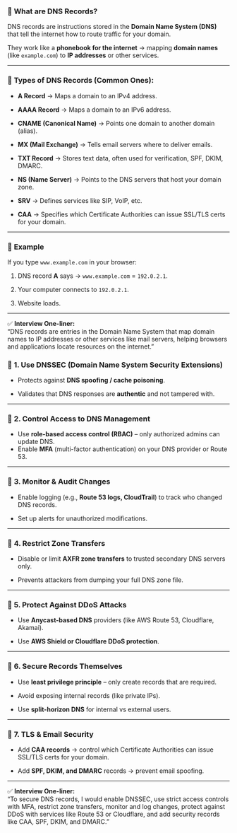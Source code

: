 ### 🔹 **What are DNS Records?**

DNS records are instructions stored in the **Domain Name System (DNS)** that tell the internet how to route traffic for your domain.

They work like a **phonebook for the internet** → mapping **domain names** (like `example.com`) to **IP addresses** or other services.

---

### 🔹 **Types of DNS Records (Common Ones):**

- **A Record** → Maps a domain to an IPv4 address.
    
- **AAAA Record** → Maps a domain to an IPv6 address.
    
- **CNAME (Canonical Name)** → Points one domain to another domain (alias).
    
- **MX (Mail Exchange)** → Tells email servers where to deliver emails.
    
- **TXT Record** → Stores text data, often used for verification, SPF, DKIM, DMARC.
    
- **NS (Name Server)** → Points to the DNS servers that host your domain zone.
    
- **SRV** → Defines services like SIP, VoIP, etc.
    
- **CAA** → Specifies which Certificate Authorities can issue SSL/TLS certs for your domain.
    

---

### 🔹 **Example**

If you type `www.example.com` in your browser:

1. DNS record **A** says → `www.example.com` = `192.0.2.1`.
    
2. Your computer connects to `192.0.2.1`.
    
3. Website loads.
    

---

✅ **Interview One-liner:**  
“DNS records are entries in the Domain Name System that map domain names to IP addresses or other services like mail servers, helping browsers and applications locate resources on the internet.”
### 🔹 **1. Use DNSSEC (Domain Name System Security Extensions)**

- Protects against **DNS spoofing / cache poisoning**.
    
- Validates that DNS responses are **authentic** and not tampered with.
    

---

### 🔹 **2. Control Access to DNS Management**

- Use **role-based access control (RBAC)** – only authorized admins can update DNS.
- Enable **MFA** (multi-factor authentication) on your DNS provider or Route 53.
    

---

### 🔹 **3. Monitor & Audit Changes**

- Enable logging (e.g., **Route 53 logs, CloudTrail**) to track who changed DNS records.
    
- Set up alerts for unauthorized modifications.
    

---

### 🔹 **4. Restrict Zone Transfers**

- Disable or limit **AXFR zone transfers** to trusted secondary DNS servers only.
    
- Prevents attackers from dumping your full DNS zone file.
    

---

### 🔹 **5. Protect Against DDoS Attacks**

- Use **Anycast-based DNS** providers (like AWS Route 53, Cloudflare, Akamai).
    
- Use **AWS Shield or Cloudflare DDoS protection**.
    

---

### 🔹 **6. Secure Records Themselves**

- Use **least privilege principle** – only create records that are required.
    
- Avoid exposing internal records (like private IPs).
    
- Use **split-horizon DNS** for internal vs external users.
    

---

### 🔹 **7. TLS & Email Security**

- Add **CAA records** → control which Certificate Authorities can issue SSL/TLS certs for your domain.
    
- Add **SPF, DKIM, and DMARC** records → prevent email spoofing.
    

---

✅ **Interview One-liner:**  
“To secure DNS records, I would enable DNSSEC, use strict access controls with MFA, restrict zone transfers, monitor and log changes, protect against DDoS with services like Route 53 or Cloudflare, and add security records like CAA, SPF, DKIM, and DMARC.”
